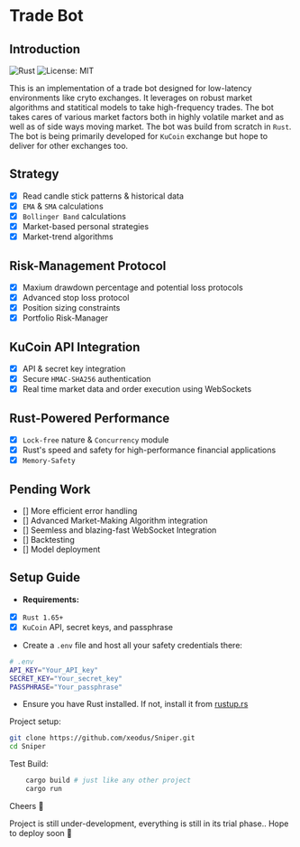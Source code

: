 # Trade Bot 

## Introduction

![Rust](https://img.shields.io/badge/Rust-006845?style=flat&logo=rust&logoColor=white&labelColor=333333)
![License: MIT](https://img.shields.io/badge/License-MIT-red.svg)

This is an implementation of a trade bot designed for low-latency environments like cryto exchanges. It leverages on robust market algorithms and statitical models to take high-frequency trades. The bot takes cares of various market factors both in highly volatile market and as well as of side ways moving market. The bot was build from scratch in ```Rust```. The bot is being primarily developed for ```KuCoin``` exchange but hope to deliver for other exchanges too.

## Strategy

- [x] Read candle stick patterns & historical data
- [x] ```EMA``` & ```SMA``` calculations
- [x] ```Bollinger Band``` calculations
- [x] Market-based personal strategies
- [x] Market-trend algorithms

## Risk-Management Protocol

- [x] Maxium drawdown percentage and potential loss protocols
- [x] Advanced stop loss protocol
- [x] Position sizing constraints
- [x] Portfolio Risk-Manager

## KuCoin API Integration

- [x] API & secret key integration
- [x] Secure ```HMAC-SHA256``` authentication
- [x] Real time market data and order execution using WebSockets

## Rust-Powered Performance

- [x] ```Lock-free``` nature & ```Concurrency``` module
- [x] Rust's speed and safety for high-performance financial applications
- [x] ```Memory-Safety```

## Pending Work

- [] More efficient error handling
- [] Advanced Market-Making Algorithm integration
- [] Seemless and blazing-fast WebSocket Integration
- [] Backtesting
- [] Model deployment

## Setup Guide

- **Requirements:** 
- [x] ```Rust 1.65+```
- [x] ```KuCoin``` API, secret keys, and passphrase

- Create a ```.env``` file and host all your safety credentials there:

```bash
# .env
API_KEY="Your_API_key"
SECRET_KEY="Your_secret_key"
PASSPHRASE="Your_passphrase"
```

- Ensure you have Rust installed. If not, install it from [rustup.rs](https://rustup.rs)

Project setup:

```bash
git clone https://github.com/xeodus/Sniper.git
cd Sniper
```

Test Build:

```bash
    cargo build # just like any other project
    cargo run
```

Cheers 🍻

Project is still under-development, everything is still in its trial phase..
Hope to deploy soon 🤞